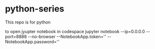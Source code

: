 # python-series
This repo is for python 

to open jyupter notebook in codespace 
jupyter notebook --ip=0.0.0.0 --port=8888 --no-browser --NotebookApp.token='' --NotebookApp.password=''
